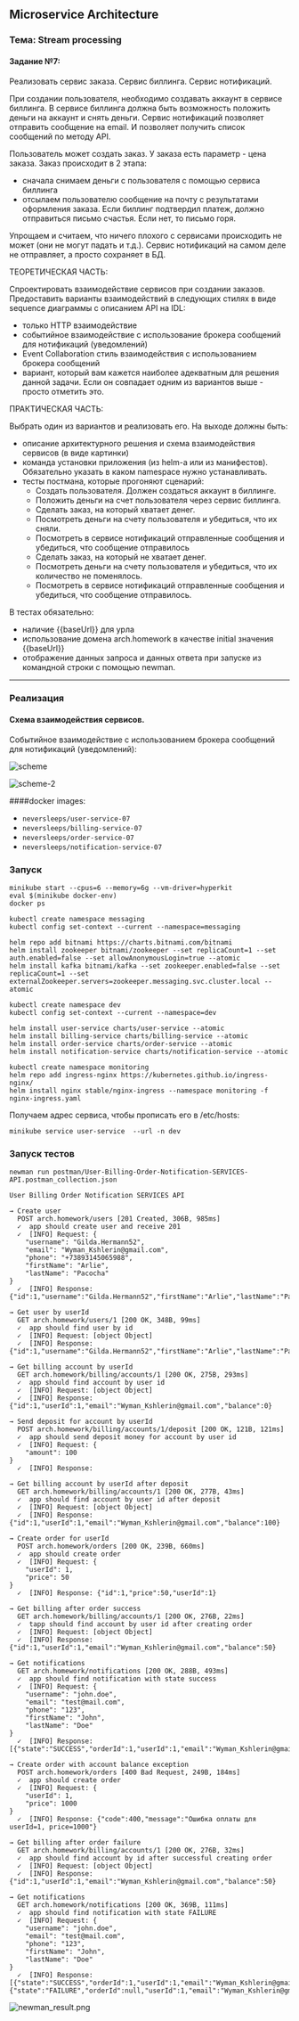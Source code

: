 ## Microservice Architecture
### Тема: Stream processing
#### Задание №7:

Реализовать сервис заказа. Сервис биллинга. Сервис нотификаций.

При создании пользователя, необходимо создавать аккаунт в сервисе биллинга.
В сервисе биллинга должна быть возможность положить деньги на аккаунт и снять деньги.
Сервис нотификаций позволяет отправить сообщение на email. И позволяет получить список сообщений по методу API.

Пользователь может создать заказ. У заказа есть параметр - цена заказа. Заказ происходит в 2 этапа:
- сначала снимаем деньги с пользователя с помощью сервиса биллинга
- отсылаем пользователю сообщение на почту с результатами оформления заказа. Если биллинг подтвердил платеж, должно отправиться письмо счастья. Если нет, то письмо горя.

Упрощаем и считаем, что ничего плохого с сервисами происходить не может (они не могут падать и т.д.). Сервис нотификаций на самом деле не отправляет, а просто сохраняет в БД.

ТЕОРЕТИЧЕСКАЯ ЧАСТЬ:

Спроектировать взаимодействие сервисов при создании заказов. Предоставить варианты взаимодействий в следующих стилях в виде sequence диаграммы с описанием API на IDL:
- только HTTP взаимодействие
- событийное взаимодействие с использование брокера сообщений для нотификаций (уведомлений)
- Event Collaboration cтиль взаимодействия с использованием брокера сообщений
- вариант, который вам кажется наиболее адекватным для решения данной задачи. Если он совпадает одним из вариантов выше - просто отметить это.

ПРАКТИЧЕСКАЯ ЧАСТЬ: 

Выбрать один из вариантов и реализовать его. На выходе должны быть:
- описание архитектурного решения и схема взаимодействия сервисов (в виде картинки)
- команда установки приложения (из helm-а или из манифестов). Обязательно указать в каком namespace нужно устанавливать.
- тесты постмана, которые прогоняют сценарий:
    - Создать пользователя. Должен создаться аккаунт в биллинге.
    - Положить деньги на счет пользователя через сервис биллинга.
    - Сделать заказ, на который хватает денег.
    - Посмотреть деньги на счету пользователя и убедиться, что их сняли.
    - Посмотреть в сервисе нотификаций отправленные сообщения и убедиться, что сообщение отправилось
    - Сделать заказ, на который не хватает денег.
    - Посмотреть деньги на счету пользователя и убедиться, что их количество не поменялось.
    - Посмотреть в сервисе нотификаций отправленные сообщения и убедиться, что сообщение отправилось.

В тестах обязательно:
- наличие {{baseUrl}} для урла
- использование домена arch.homework в качестве initial значения {{baseUrl}}
- отображение данных запроса и данных ответа при запуске из командной строки с помощью newman.

------------------------------------------------------------------
### Реализация

#### Схема взаимодействия сервисов.

Событийное взаимодействие с использованием брокера сообщений для нотификаций (уведомлений):

![scheme](./readme.asserts/scheme.png)

![scheme-2](./readme.asserts/scheme-2.png)

####docker images:
- ```neversleeps/user-service-07```
- ```neversleeps/billing-service-07```
- ```neversleeps/order-service-07```
- ```neversleeps/notification-service-07```

### Запуск
```shell script
minikube start --cpus=6 --memory=6g --vm-driver=hyperkit
eval $(minikube docker-env)
docker ps
```

```shell script
kubectl create namespace messaging
kubectl config set-context --current --namespace=messaging

helm repo add bitnami https://charts.bitnami.com/bitnami
helm install zookeeper bitnami/zookeeper --set replicaCount=1 --set auth.enabled=false --set allowAnonymousLogin=true --atomic
helm install kafka bitnami/kafka --set zookeeper.enabled=false --set replicaCount=1 --set externalZookeeper.servers=zookeeper.messaging.svc.cluster.local --atomic

kubectl create namespace dev
kubectl config set-context --current --namespace=dev

helm install user-service charts/user-service --atomic
helm install billing-service charts/billing-service --atomic
helm install order-service charts/order-service --atomic
helm install notification-service charts/notification-service --atomic

kubectl create namespace monitoring
helm repo add ingress-nginx https://kubernetes.github.io/ingress-nginx/
helm install nginx stable/nginx-ingress --namespace monitoring -f nginx-ingress.yaml
```

Получаем адрес сервиса, чтобы прописать его в /etc/hosts: 
```shell script
minikube service user-service  --url -n dev
```

### Запуск тестов
```shell script
newman run postman/User-Billing-Order-Notification-SERVICES-API.postman_collection.json
```
```
User Billing Order Notification SERVICES API

→ Create user
  POST arch.homework/users [201 Created, 306B, 985ms]
  ✓  app should create user and receive 201
  ✓  [INFO] Request: {
    "username": "Gilda.Hermann52",
    "email": "Wyman_Kshlerin@gmail.com",
    "phone": "+73893145065988",
    "firstName": "Arlie",
    "lastName": "Pacocha"
}
  ✓  [INFO] Response: {"id":1,"username":"Gilda.Hermann52","firstName":"Arlie","lastName":"Pacocha","email":"Wyman_Kshlerin@gmail.com","phone":"+73893145065988"}

→ Get user by userId
  GET arch.homework/users/1 [200 OK, 348B, 99ms]
  ✓  app should find user by id
  ✓  [INFO] Request: [object Object]
  ✓  [INFO] Response: {"id":1,"username":"Gilda.Hermann52","firstName":"Arlie","lastName":"Pacocha","email":"Wyman_Kshlerin@gmail.com","phone":"+73893145065988"}

→ Get billing account by userId
  GET arch.homework/billing/accounts/1 [200 OK, 275B, 293ms]
  ✓  app should find account by user id
  ✓  [INFO] Request: [object Object]
  ✓  [INFO] Response: {"id":1,"userId":1,"email":"Wyman_Kshlerin@gmail.com","balance":0}

→ Send deposit for account by userId
  POST arch.homework/billing/accounts/1/deposit [200 OK, 121B, 121ms]
  ✓  app should send deposit money for account by user id
  ✓  [INFO] Request: {
    "amount": 100
}
  ✓  [INFO] Response: 

→ Get billing account by userId after deposit
  GET arch.homework/billing/accounts/1 [200 OK, 277B, 43ms]
  ✓  app should find account by user id after deposit
  ✓  [INFO] Request: [object Object]
  ✓  [INFO] Response: {"id":1,"userId":1,"email":"Wyman_Kshlerin@gmail.com","balance":100}

→ Create order for userId
  POST arch.homework/orders [200 OK, 239B, 660ms]
  ✓  app should create order
  ✓  [INFO] Request: {
    "userId": 1,
    "price": 50
}
  ✓  [INFO] Response: {"id":1,"price":50,"userId":1}

→ Get billing after order success
  GET arch.homework/billing/accounts/1 [200 OK, 276B, 22ms]
  ✓  tapp should find account by user id after creating order
  ✓  [INFO] Request: [object Object]
  ✓  [INFO] Response: {"id":1,"userId":1,"email":"Wyman_Kshlerin@gmail.com","balance":50}

→ Get notifications
  GET arch.homework/notifications [200 OK, 288B, 493ms]
  ✓  app should find notification with state success
  ✓  [INFO] Request: {
    "username": "john.doe",
    "email": "test@mail.com",
    "phone": "123",
    "firstName": "John",
    "lastName": "Doe"
}
  ✓  [INFO] Response: [{"state":"SUCCESS","orderId":1,"userId":1,"email":"Wyman_Kshlerin@gmail.com"}]

→ Create order with account balance exception
  POST arch.homework/orders [400 Bad Request, 249B, 184ms]
  ✓  app should create order
  ✓  [INFO] Request: {
    "userId": 1,
    "price": 1000
}
  ✓  [INFO] Response: {"code":400,"message":"Ошибка оплаты для userId=1, price=1000"}

→ Get billing after order failure
  GET arch.homework/billing/accounts/1 [200 OK, 276B, 32ms]
  ✓  app should find account by id after successful creating order
  ✓  [INFO] Request: [object Object]
  ✓  [INFO] Response: {"id":1,"userId":1,"email":"Wyman_Kshlerin@gmail.com","balance":50}

→ Get notifications
  GET arch.homework/notifications [200 OK, 369B, 111ms]
  ✓  app should find notification with state FAILURE
  ✓  [INFO] Request: {
    "username": "john.doe",
    "email": "test@mail.com",
    "phone": "123",
    "firstName": "John",
    "lastName": "Doe"
}
  ✓  [INFO] Response: [{"state":"SUCCESS","orderId":1,"userId":1,"email":"Wyman_Kshlerin@gmail.com"},{"state":"FAILURE","orderId":null,"userId":1,"email":"Wyman_Kshlerin@gmail.com"}]

```
![newman_result.png](./readme.asserts/postman-results.png)